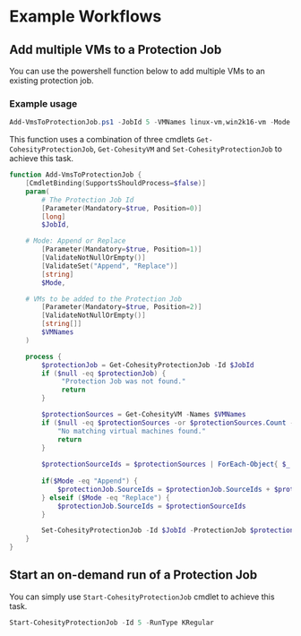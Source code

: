 # Example Workflows

## Add multiple VMs to a Protection Job
You can use the powershell function below to add multiple VMs to an existing protection job.

### Example usage
```powershell
Add-VmsToProtectionJob.ps1 -JobId 5 -VMNames linux-vm,win2k16-vm -Mode Append
```

This function uses a combination of three cmdlets `Get-CohesityProtectionJob`, `Get-CohesityVM` and `Set-CohesityProtectionJob` to achieve this task.

```powershell
function Add-VmsToProtectionJob {
    [CmdletBinding(SupportsShouldProcess=$false)]
    param(
        # The Protection Job Id
        [Parameter(Mandatory=$true, Position=0)]
        [long]
        $JobId,

	# Mode: Append or Replace
        [Parameter(Mandatory=$true, Position=1)]
        [ValidateNotNullOrEmpty()]
        [ValidateSet("Append", "Replace")]
        [string]
        $Mode,

	# VMs to be added to the Protection Job
        [Parameter(Mandatory=$true, Position=2)]
        [ValidateNotNullOrEmpty()]
        [string[]]
        $VMNames
    )

    process {
        $protectionJob = Get-CohesityProtectionJob -Id $JobId
        if ($null -eq $protectionJob) {
             "Protection Job was not found."
             return
        }

        $protectionSources = Get-CohesityVM -Names $VMNames
        if ($null -eq $protectionSources -or $protectionSources.Count -eq 0) {
            "No matching virtual machines found."
            return
        }
		
        $protectionSourceIds = $protectionSources | ForEach-Object{ $_.Id }
        
        if($Mode -eq "Append") {
            $protectionJob.SourceIds = $protectionJob.SourceIds + $protectionSourceIds    
        } elseif ($Mode -eq "Replace") {
            $protectionJob.SourceIds = $protectionSourceIds    
        }        

        Set-CohesityProtectionJob -Id $JobId -ProtectionJob $protectionJob
    }
}
```

## Start an on-demand run of a Protection Job
You can simply use `Start-CohesityProtectionJob` cmdlet to achieve this task.

```powershell
Start-CohesityProtectionJob -Id 5 -RunType KRegular
```
